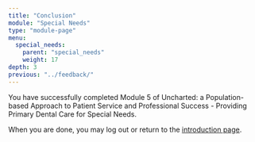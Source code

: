 ```yaml
---
title: "Conclusion"
module: "Special Needs"
type: "module-page"
menu:
  special_needs:
    parent: "special_needs"
    weight: 17
depth: 3
previous: "../feedback/"
---
```

<div class="pageblock"><p>You have successfully completed Module 5 of Uncharted: a Population-based Approach to Patient Service and Professional Success - Providing Primary Dental Care for Special Needs.</p>
</div><div class="pageblock"><div class="maintext">
<p>When you are done, you may log out or return to the <a href="/">introduction page</a>.</p>
</div>
</div>